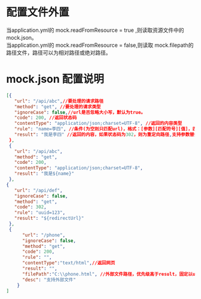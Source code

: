 # 配置文件外置
当application.yml的 mock.readFromResource = true ,则读取资源文件中的mock.json。  
当application.yml的 mock.readFromResource = false,则读取 mock.filepath的路径文件，路径可以为相对路径或绝对路径。  
# mock.json 配置说明
 ```json
[{
    "url": "/api/abc",//要处理的请求路径
    "method": "get", //要处理的请求类型
    "ignoreCase": false,//url是否忽略大小写，默认为true。
    "code": 200, //返回状态码
    "contentType": "application/json;charset=UTF-8", //返回的内容类型
    "rule": "name=李四", //条件(为空则只匹配url)，格式：[参数][匹配符号][值]，匹配符号可以是=（全匹配）、 *=（模糊匹配）、 !=(不匹配)，多个条件用& 分割，不支持or查询
    "result": "我是李四" //返回的内容，如果状态码为302，则为重定向路径,支持参数替换，参数格式：${请求参数名}
  }, 
  {
    "url": "/api/abc",
    "method": "get",
    "code": 200,
    "contentType": "application/json;charset=UTF-8",
    "result": "我是${name}"
  },
 {
    "url": "/api/def",
    "ignoreCase": false,
    "method": "get",
    "code": 302,
    "rule": "uuid=123",
    "result": "${redirectUrl}"
  },
  {
       "url": "/phone",
       "ignoreCase": false,
       "method": "get",
       "code": 200,
       "rule": "",
       "contentType":"text/html",//返回网页
       "result": "",
       "filePath":"C:\\phone.html", //外部文件路径，优先级高于result，固定以utf-8编码读取文件文本内容
       "desc": "支持外部文件"
     }
]
``` 